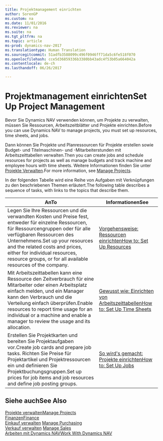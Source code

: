```yaml
---
title: Projektmanagement einrichten
author: SorenGP
ms.custom: na
ms.date: 11/01/2016
ms.reviewer: na
ms.suite: na
ms.tgt_pltfrm: na
ms.topic: article
ms-prod: dynamics-nav-2017
ms.translationtype: Human Translation
ms.sourcegitcommit: 51adfb3588099c496f0946ff71da5c6fe518f070
ms.openlocfilehash: cce5d36859336b3380bb43adc4f53b05a664042a
ms.contentlocale: de-ch
ms.lasthandoff: 06/26/2017

---
```


# <a name="set-up-project-management"></a><span data-ttu-id="4e6cb-102">Projektmanagement einrichten</span><span class="sxs-lookup"><span data-stu-id="4e6cb-102">Set Up Project Management</span></span>
<span data-ttu-id="4e6cb-103">Bevor Sie Dynamics NAV verwenden können, um Projekte zu verwalten, müssen Sie Ressourcen, Arbeitszeitblätter und Projekte einrichten.</span><span class="sxs-lookup"><span data-stu-id="4e6cb-103">Before you can use Dynamics NAV to manage projects, you must set up resources, time sheets, and jobs.</span></span>

<span data-ttu-id="4e6cb-104">Dann können Sie Projekte und Planressourcen für Projekte erstellen sowie Budget- und Titelmaschinen- und -Mitarbeiterstunden mit Arbeitszeittabellen verwalten.</span><span class="sxs-lookup"><span data-stu-id="4e6cb-104">Then you can create jobs and schedule resources for projects as well as manage budgets and track machine and employee hours with time sheets.</span></span> <span data-ttu-id="4e6cb-105">Weitere Informationen finden Sie unter [Projekte Verwalten](projects-manage-projects.md).</span><span class="sxs-lookup"><span data-stu-id="4e6cb-105">For more information, see [Manage Projects](projects-manage-projects.md).</span></span>  

<span data-ttu-id="4e6cb-106">In der folgenden Tabelle wird eine Reihe von Aufgaben mit Verknüpfungen zu den beschriebenen Themen erläutert.</span><span class="sxs-lookup"><span data-stu-id="4e6cb-106">The following table describes a sequence of tasks, with links to the topics that describe them.</span></span>

|<span data-ttu-id="4e6cb-107">An</span><span class="sxs-lookup"><span data-stu-id="4e6cb-107">To</span></span> |<span data-ttu-id="4e6cb-108">Informationen</span><span class="sxs-lookup"><span data-stu-id="4e6cb-108">See</span></span> |
|---|----|
|<span data-ttu-id="4e6cb-109">Legen Sie Ihre Ressourcen und die verwandten Kosten und Preise fest, entweder für einzelne Ressourcen, für Ressourcengruppen oder für alle verfügbaren Ressourcen des Unternehmens.</span><span class="sxs-lookup"><span data-stu-id="4e6cb-109">Set up your resources and the related costs and prices, either for individual resources, resource groups, or for all available resources of the company.</span></span>|[<span data-ttu-id="4e6cb-110">Vorgehensweise: Ressourcen einrichten</span><span class="sxs-lookup"><span data-stu-id="4e6cb-110">How to: Set Up Resources</span></span>](projects-how-setup-resources.md)|
|<span data-ttu-id="4e6cb-111">Mit Arbeitszeittabellen kann eine Ressource den Zeitverbrauch für eine Mitarbeiter oder einen Arbeitsplatz einfach melden, und ein Manager kann den Verbrauch und die Verteilung einfach überprüfen.</span><span class="sxs-lookup"><span data-stu-id="4e6cb-111">Enable resources to report time usage for an individual or a machine and enable a manager to review the usage and its allocation.</span></span>|[<span data-ttu-id="4e6cb-112">Gewusst wie: Einrichten von Arbeitszeittabellen</span><span class="sxs-lookup"><span data-stu-id="4e6cb-112">How to: Set Up Time Sheets</span></span>](projects-how-setup-time-sheets.md)
|<span data-ttu-id="4e6cb-113">Erstellen Sie Projektkarten und bereiten Sie Projektaufgaben vor.</span><span class="sxs-lookup"><span data-stu-id="4e6cb-113">Create job cards and prepare job tasks.</span></span> <span data-ttu-id="4e6cb-114">Richten Sie Preise für Projektartikel und Projektressourcen ein und definieren Sie Projektbuchungsgruppen.</span><span class="sxs-lookup"><span data-stu-id="4e6cb-114">Set up prices for job items and job resources and define job posting groups.</span></span>|[<span data-ttu-id="4e6cb-115">So wird's gemacht: Projekte einrichten</span><span class="sxs-lookup"><span data-stu-id="4e6cb-115">How to: Set Up Jobs</span></span>](projects-how-setup-jobs.md)|

## <a name="see-also"></a><span data-ttu-id="4e6cb-116">Siehe auch</span><span class="sxs-lookup"><span data-stu-id="4e6cb-116">See Also</span></span>
[<span data-ttu-id="4e6cb-117">Projekte verwalten</span><span class="sxs-lookup"><span data-stu-id="4e6cb-117">Manage Projects</span></span>](projects-manage-projects.md)  
[<span data-ttu-id="4e6cb-118">Finanzen</span><span class="sxs-lookup"><span data-stu-id="4e6cb-118">Finance</span></span>](finance-setup.md)  
<span data-ttu-id="4e6cb-119">[Einkauf verwalten](purchasing-manage-purchasing.md)       </span><span class="sxs-lookup"><span data-stu-id="4e6cb-119">[Manage Purchasing](purchasing-manage-purchasing.md)       </span></span>  
<span data-ttu-id="4e6cb-120">[Verkauf verwalten](sales-manage-sales.md)   </span><span class="sxs-lookup"><span data-stu-id="4e6cb-120">[Manage Sales](sales-manage-sales.md)   </span></span>  
[<span data-ttu-id="4e6cb-121">Arbeiten mit Dynamics NAV</span><span class="sxs-lookup"><span data-stu-id="4e6cb-121">Work With Dynamics NAV</span></span>](ui-work-product.md)  

